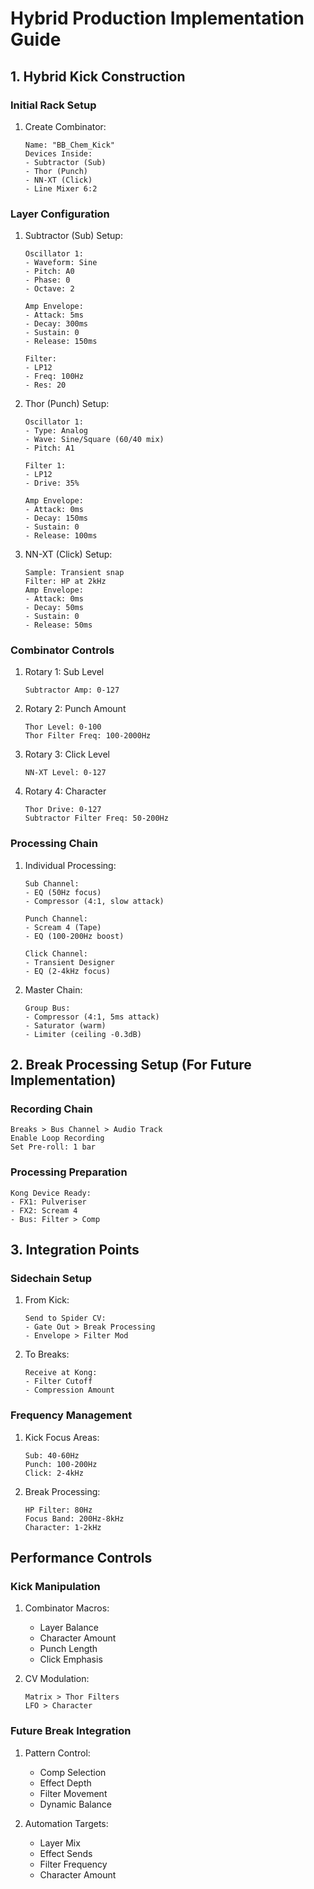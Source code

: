 # Hybrid Production Implementation Guide

## 1. Hybrid Kick Construction

### Initial Rack Setup
1. Create Combinator:
   ```
   Name: "BB_Chem_Kick"
   Devices Inside:
   - Subtractor (Sub)
   - Thor (Punch)
   - NN-XT (Click)
   - Line Mixer 6:2
   ```

### Layer Configuration

1. Subtractor (Sub) Setup:
   ```
   Oscillator 1:
   - Waveform: Sine
   - Pitch: A0
   - Phase: 0
   - Octave: 2
   
   Amp Envelope:
   - Attack: 5ms
   - Decay: 300ms
   - Sustain: 0
   - Release: 150ms
   
   Filter:
   - LP12
   - Freq: 100Hz
   - Res: 20
   ```

2. Thor (Punch) Setup:
   ```
   Oscillator 1:
   - Type: Analog
   - Wave: Sine/Square (60/40 mix)
   - Pitch: A1
   
   Filter 1:
   - LP12
   - Drive: 35%
   
   Amp Envelope:
   - Attack: 0ms
   - Decay: 150ms
   - Sustain: 0
   - Release: 100ms
   ```

3. NN-XT (Click) Setup:
   ```
   Sample: Transient snap
   Filter: HP at 2kHz
   Amp Envelope:
   - Attack: 0ms
   - Decay: 50ms
   - Sustain: 0
   - Release: 50ms
   ```

### Combinator Controls
1. Rotary 1: Sub Level
   ```
   Subtractor Amp: 0-127
   ```

2. Rotary 2: Punch Amount
   ```
   Thor Level: 0-100
   Thor Filter Freq: 100-2000Hz
   ```

3. Rotary 3: Click Level
   ```
   NN-XT Level: 0-127
   ```

4. Rotary 4: Character
   ```
   Thor Drive: 0-127
   Subtractor Filter Freq: 50-200Hz
   ```

### Processing Chain
1. Individual Processing:
   ```
   Sub Channel:
   - EQ (50Hz focus)
   - Compressor (4:1, slow attack)
   
   Punch Channel:
   - Scream 4 (Tape)
   - EQ (100-200Hz boost)
   
   Click Channel:
   - Transient Designer
   - EQ (2-4kHz focus)
   ```

2. Master Chain:
   ```
   Group Bus:
   - Compressor (4:1, 5ms attack)
   - Saturator (warm)
   - Limiter (ceiling -0.3dB)
   ```

## 2. Break Processing Setup (For Future Implementation)

### Recording Chain
```
Breaks > Bus Channel > Audio Track
Enable Loop Recording
Set Pre-roll: 1 bar
```

### Processing Preparation
```
Kong Device Ready:
- FX1: Pulveriser
- FX2: Scream 4
- Bus: Filter > Comp
```

## 3. Integration Points

### Sidechain Setup
1. From Kick:
   ```
   Send to Spider CV:
   - Gate Out > Break Processing
   - Envelope > Filter Mod
   ```

2. To Breaks:
   ```
   Receive at Kong:
   - Filter Cutoff
   - Compression Amount
   ```

### Frequency Management
1. Kick Focus Areas:
   ```
   Sub: 40-60Hz
   Punch: 100-200Hz
   Click: 2-4kHz
   ```

2. Break Processing:
   ```
   HP Filter: 80Hz
   Focus Band: 200Hz-8kHz
   Character: 1-2kHz
   ```

## Performance Controls

### Kick Manipulation
1. Combinator Macros:
   - Layer Balance
   - Character Amount
   - Punch Length
   - Click Emphasis

2. CV Modulation:
   ```
   Matrix > Thor Filters
   LFO > Character
   ```

### Future Break Integration
1. Pattern Control:
   - Comp Selection
   - Effect Depth
   - Filter Movement
   - Dynamic Balance

2. Automation Targets:
   - Layer Mix
   - Effect Sends
   - Filter Frequency
   - Character Amount 